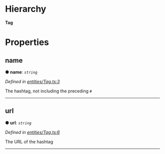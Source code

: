

# Hierarchy

**Tag**

# Properties

<a id="name"></a>

##  name

**● name**: *`string`*

*Defined in [entities/Tag.ts:3](https://github.com/lagunehq/core/blob/ae202cb/src/entities/Tag.ts#L3)*

The hashtag, not including the preceding `#`

___
<a id="url"></a>

##  url

**● url**: *`string`*

*Defined in [entities/Tag.ts:6](https://github.com/lagunehq/core/blob/ae202cb/src/entities/Tag.ts#L6)*

The URL of the hashtag

___

